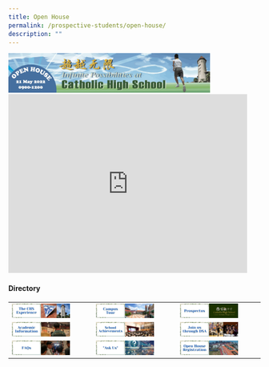 ```yaml
---
title: Open House
permalink: /prospective-students/open-house/
description: ""
---
```

<img src="/images/oh1.png" style="width:80%">

<iframe width="477" height="357" src="https://www.youtube.com/embed/Ut_HqYotRCA" title="2022 Hullo Open House Video" frameborder="0" allow="accelerometer; autoplay; clipboard-write; encrypted-media; gyroscope; picture-in-picture" allowfullscreen></iframe>

#### Directory

|  	|  	|  	|
|---	|---	|---	|
| <a href="https://staging.d26k7rl81eo6rb.amplifyapp.com/chs-experience/"><img style="width:75%" src="/images/oh2.png"></a> 	| <a href="https://staging.d26k7rl81eo6rb.amplifyapp.com/about/pictorial-tour-of-chs/"><img style="width:75%" src="/images/oh3.png"></a> 	| <a href="https://staging.d26k7rl81eo6rb.amplifyapp.com/secondary/prospectus/"><img style="width:75%" src="/images/oh4.png"></a> 	|
| <a href="https://staging.d26k7rl81eo6rb.amplifyapp.com/chs-academic-info/"><img style="width:75%" src="/images/oh5.png"></a> 	| <a href="https://staging.d26k7rl81eo6rb.amplifyapp.com/chs-achievements/"><img style="width:75%" src="/images/oh6.png"></a> 	|  <a href="https://staging.d26k7rl81eo6rb.amplifyapp.com/prospective-students/Sec-Admission/direct-school-admission/"><img style="width:75%" src="/images/oh7.png"></a>	|
| <a href="https://staging.d26k7rl81eo6rb.amplifyapp.com/secondary/faqs/"><img style="width:75%" src="/images/oh8.png"></a> 	|  <a href="https://docs.google.com/forms/d/e/1FAIpQLSdtu0FBj1HIladlto5vrvwzDMOkiWQRUcz_v809-KViaEXRyg/viewform"><img style="width:75%" src="/images/oh9.png"></a>	|  <a href="https://staging.d26k7rl81eo6rb.amplifyapp.com/open-house-registration/"><img style="width:75%" src="/images/oh10.png"></a>	|